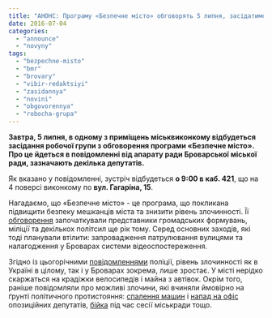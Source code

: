 ```yaml
---
title: "АНОНС: Програму «Безпечне місто» обговорять 5 липня, засідатиме робоча група"
date: 2016-07-04
categories: 
  - "announce"
  - "novyny"
tags: 
  - "bezpechne-misto"
  - "bmr"
  - "brovary"
  - "vibir-redaktsiyi"
  - "zasidannya"
  - "novini"
  - "obgovorennya"
  - "robocha-grupa"
---
```


**Завтра, 5 липня, в одному з приміщень міськвиконкому відбудеться засідання робочої групи з обговорення програми «Безпечне місто». Про це йдеться в повідомленні від апарату ради Броварської міської ради, зазначають декілька депутатів.**

Як вказано у повідомленні, зустріч відбудеться **о 9:00 в каб. 421**, що на 4 поверсі виконкому по **вул. Гагаріна, 15**.

Нагадаємо, що «Безпечне місто» - це програма, що покликана підвищити безпеку мешканців міста та знизити рівень злочинності. Її [обговорення](https://mpz.brovary.org/bezpechne-misto-u-brovarah-organizovuyut-videosposterezhennya-ta-patruli/) започаткували представники громадських формувань, міліції та декількох політсил ще рік тому. Серед основних заходів, які тоді планували втілити: запровадження патрулювання вулицями та налагодження у Броварах системи відеоспостереження.

Згідно із цьогорічними [повідомленнями](https://mpz.brovary.org/u-brovarah-kradut-vse-bilshe-chomu-rozgulyavsya-kryminal-i-shho-robyt-politsiya/) поліції, рівень злочинності як в Україні в цілому, так і у Броварах зокрема, лише зростає. У місті нерідко скаржаться на крадіжки велосипедів і майна з автівок. Окрім того, раніше повідомляли про можливі злочини, які вчиняли ймовірно на ґрунті політичного протистояння: [спалення машин](https://mpz.brovary.org/tsiyeyi-nochi-brovarskomu-deputatu-znovu-spalyly-avto-foto-video/) і [напад на офіс](https://mpz.brovary.org/ozbroyeni-zlochyntsi-pograbuvaly-pidpryyemstvo-deputata-cherepejnyka/) опозиційних депутатів, [бійка](https://mpz.brovary.org/cherez-bezdiyalnist-politsiyi-rozsliduvaty-sutychky-u-miskradi-bude-prokuratura/) під час сесії міськради тощо.
